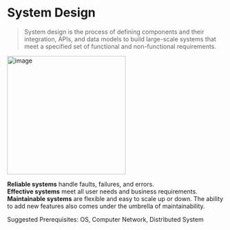 # System Design

> System design is the process of defining components and their integration, APIs, and data models to build large-scale systems that meet a specified set of functional and non-functional requirements.

<img width="275" alt="image" src="https://user-images.githubusercontent.com/24993672/212597531-178f368b-a300-4d57-bb97-6a98b785be2a.png">

__Reliable systems__ handle faults, failures, and errors.\
__Effective systems__ meet all user needs and business requirements.\
__Maintainable systems__ are flexible and easy to scale up or down. The ability to add new features also comes under the umbrella of maintainability.

Suggested Prerequisites:
OS, Computer Network, Distributed System
